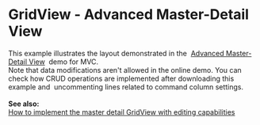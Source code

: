 # GridView - Advanced Master-Detail View


This example illustrates the layout demonstrated in the  <a href="http://demos.devexpress.com/ASPxGridViewDemos/MasterDetail/DetailTabs.aspx">Advanced Master-Detail View</a>  demo for MVC. <br />Note that data modifications aren't allowed in the online demo. You can check how CRUD operations are implemented after downloading this example and  uncommenting lines related to command column settings.<br /><br /><strong>See also: </strong><br /><a href="https://www.devexpress.com/Support/Center/p/E4271">How to implement the master detail GridView with editing capabilities</a>

<br/>


